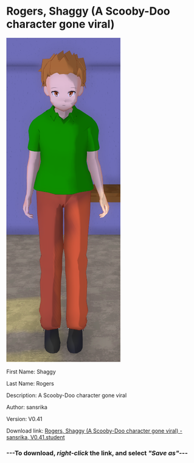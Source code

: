 # Rogers, Shaggy (A Scooby-Doo character gone viral)

<img src = "https://raw.githubusercontent.com/Arbiter1223/Daigaku-Gurashi-Custom-Students/master/Students/Files/Rogers%2C%20Shaggy%20(A%20Scooby-Doo%20character%20gone%20viral).png">

First Name: Shaggy

Last Name: Rogers

Description: A Scooby-Doo character gone viral

Author: sansrika

Version: V0.41

Download link: <a href="https://raw.githubusercontent.com/Arbiter1223/Daigaku-Gurashi-Custom-Students/master/Students/Files/Rogers%2C%20Shaggy%20(A%20Scooby-Doo%20character%20gone%20viral)%20-%20sansrika%2C%20V0.41.student">Rogers, Shaggy (A Scooby-Doo character gone viral) - sansrika, V0.41.student</a>

### ---**To download, _right-click_ the link, and select _"Save as"_**---
